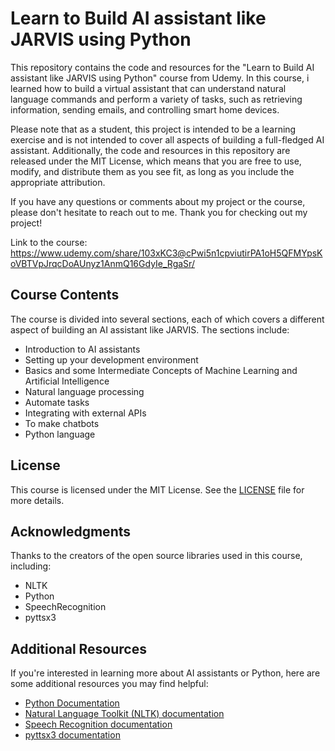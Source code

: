 # Learn to Build AI assistant like JARVIS using Python
This repository contains the code and resources for the "Learn to Build AI assistant like JARVIS using Python" course from Udemy. In this course, i learned how to build a virtual assistant that can understand natural language commands and perform a variety of tasks, such as retrieving information, sending emails, and controlling smart home devices.

Please note that as a student, this project is intended to be a learning exercise and is not intended to cover all aspects of building a full-fledged AI assistant. Additionally, the code and resources in this repository are released under the MIT License, which means that you are free to use, modify, and distribute them as you see fit, as long as you include the appropriate attribution.

If you have any questions or comments about my project or the course, please don't hesitate to reach out to me. Thank you for checking out my project!

Link to the course: https://www.udemy.com/share/103xKC3@cPwi5n1cpviutirPA1oH5QFMYpsKoVBTVpJrqcDoAUnyz1AnmQ16GdyIe_RgaSr/

## Course Contents
The course is divided into several sections, each of which covers a different aspect of building an AI assistant like JARVIS. The sections include:

* Introduction to AI assistants
* Setting up your development environment
* Basics and some Intermediate Concepts of Machine Learning and Artificial Intelligence
* Natural language processing
* Automate tasks
* Integrating with external APIs
* To make chatbots
* Python language

## License
This course is licensed under the MIT License. See the [LICENSE](https://github.com/EduardoAPDias/Build-JARVIS-AI-Assistant-Python/blob/main/LICENSE "LICENSE") file for more details.

## Acknowledgments
Thanks to the creators of the open source libraries used in this course, including:

* NLTK
* Python
* SpeechRecognition
* pyttsx3

## Additional Resources
If you're interested in learning more about AI assistants or Python, here are some additional resources you may find helpful:
* [Python Documentation](https://docs.python.org/3/ "Python Documentation")
* [Natural Language Toolkit (NLTK) documentation](https://www.nltk.org "Natural Language Toolkit")
* [Speech Recognition documentation](https://pypi.org/project/SpeechRecognition/ "Speech Recognition")
* [pyttsx3 documentation](https://pyttsx3.readthedocs.io/en/latest/ "pyttsx3")
